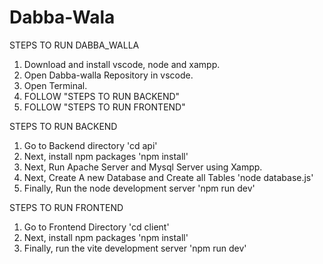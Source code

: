 # Dabba-Wala

STEPS TO RUN DABBA_WALLA
1. Download and install vscode, node and xampp.
2. Open Dabba-walla Repository in vscode.
3. Open Terminal.
4. FOLLOW "STEPS TO RUN BACKEND"
5. FOLLOW "STEPS TO RUN FRONTEND"


STEPS TO RUN BACKEND

1. Go to Backend directory 'cd api'
2. Next, install npm packages 'npm install'
3. Next, Run Apache Server and Mysql Server using Xampp.
4. Next, Create A new Database and Create all Tables 'node database.js'
5. Finally, Run the node development server 'npm run dev'

STEPS TO RUN FRONTEND

1. Go to Frontend Directory 'cd client'
2. Next, install npm packages 'npm install'
3. Finally, run the vite development server 'npm run dev'
